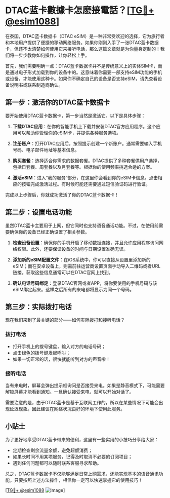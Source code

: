 # DTAC蓝卡數據卡怎麽接電話？[[TG💪+ @esim1088](https://t.me/s/esim1088)]

在泰国，DTAC蓝卡数据卡（DTAC eSIM）是一种非常受欢迎的选择，它为旅行者和本地用户提供了便捷的移动网络服务。如果你刚刚入手了一张DTAC蓝卡数据卡，但还不太清楚如何使用它来接听电话，那么这篇文章就是为你量身定制的！我们将一步步教你如何操作，让你轻松上手。

首先，我们需要明确一点：DTAC蓝卡数据卡并不是传统意义上的实体SIM卡，而是通过电子形式加载到你的设备中的。这意味着你需要一部支持eSIM功能的手机或设备，才能使用这种卡。如果你不确定自己的设备是否支持eSIM，请先查看设备说明书或联系制造商确认。

## 第一步：激活你的DTAC蓝卡数据卡

要开始使用DTAC蓝卡数据卡，第一步当然是激活它。以下是具体步骤：

1. **下载DTAC应用**：在你的智能手机上下载并安装DTAC官方应用程序。这个应用可以帮助你管理你的eSIM卡，并提供各种服务选项。
   
2. **注册账户**：打开DTAC应用后，按照提示创建一个新账户。通常需要输入手机号码、电子邮件地址等基本信息。

3. **购买套餐**：选择适合你需求的数据套餐。DTAC提供了多种套餐供用户选择，包括日套餐、周套餐以及月套餐等。根据你的使用频率挑选合适的方案。

4. **激活eSIM**：进入“我的服务”部分，在这里你会看到你的eSIM卡信息。点击相应的按钮完成激活过程。有时候可能还需要通过短信验证码进行验证。

完成以上步骤后，你就成功激活了你的DTAC蓝卡数据卡！

## 第二步：设置电话功能

虽然DTAC蓝卡主要用于上网，但它同时也支持语音通话功能。不过，在使用前需要确保你的设备已经正确设置了相关参数。

1. **检查设备设置**：确保你的手机开启了移动数据连接，并且允许应用程序访问网络权限。此外，还要保证设备的时间与日期设置准确无误。

2. **添加新的eSIM配置文件**：在iOS系统中，你可以直接从设置里添加新的eSIM；而在安卓设备上，则需前往运营商设置页面手动导入二维码或者URL链接。获取这些信息通常可以在DTAC官网上找到。

3. **确认电话号码绑定**：登录DTAC官网或者APP，将你要使用的手机号码与该eSIM绑定起来。这样之后所有的来电都将显示为同一个号码。

## 第三步：实际拨打电话

现在我们来到了最关键的部分——如何实际拨打和接听电话？

### 拨打电话

- 打开手机上的拨号键盘，输入对方的电话号码；
- 点击绿色的拨号键发起呼叫；
- 如果一切正常的话，很快就能听到对方的声音啦！

### 接听电话

当有来电时，屏幕会弹出提示框询问是否接受来电。如果是静音模式下，可能需要解锁屏幕才能看到通知。一旦确认接受来电，就可以开始对话了。

需要注意的是，由于DTAC蓝卡是基于互联网工作的，所以在某些情况下可能会出现延迟现象。因此建议在网络状况良好的环境下使用此服务。

## 小贴士

为了更好地享受DTAC蓝卡带来的便利，这里有一些实用的小技巧分享给大家：

- 定期检查剩余流量余额，避免超额消费；
- 如果长时间不用某项服务，记得及时取消不必要的订阅项目；
- 遇到任何问题都可以随时联系客服寻求帮助。

总之，DTAC蓝卡数据卡不仅能够满足日常上网需求，还能实现基本的语音通讯功能。只要按照上述方法操作，相信你一定可以快速掌握它的使用技巧！

[[TG💪+ @esim1088](https://t.me/s/esim1088) ![Image](https://i.postimg.cc/4NQfJmqS/Snipaste-2025-05-13-00-14-12.png)]